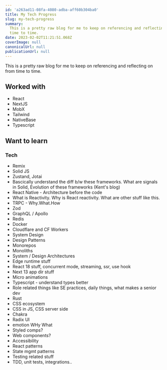 ```yaml
---
id: 'a263ad11-08fa-4080-adba-aff60b304ba0'
title: My Tech Progress
slug: my-tech-progress
summary:
  This is a pretty raw blog for me to keep on referencing and reflecting on from
  time to time.
date: 2023-02-02T11:21:51.068Z
coverImage: null
canonicalUrl: null
publicationUrl: null
---
```


This is a pretty raw blog for me to keep on referencing and reflecting on from
time to time.

## Worked with

- React
- NextJS
- MobX
- Tailwind
- NativeBase
- Typescript

## Want to learn

### Tech

- Remix
- Solid JS
- Zustand, Jotai
- Bascically understand the diff b/w these frameworks. What are signals in
  Solid, Evolution of these frameworks (Kent's blog)
- React Native - Architecture before the code
- What is Reactivity. Why is React reactivity. What are other stuff like this.
- TRPC - Why.What.How
- Zod
- GraphQL / Apollo
- Redis
- Docker
- Cloudflare and CF Workers
- System Design
- Design Patterns
- Monorepos
- Monoliths
- System / Design Architectures
- Edge runtime stuff
- React 18 stuff, concurrent mode, streaming, ssr, use hook
- Next 13 app dir stuff
- Micro animations
- Typescript - understand types better
- Role related things like SE practices, daily things, what makes a senior dev
- Rust
- CSS ecosystem
- CSS in JS, CSS server side
- Chakra
- Radix UI
- emotion WHy What
- Styled comps?
- Web components?
- Accessibility
- React patterns
- State mgmt patterns
- Testing related stuff
- TDD, unit tests, integrations..
